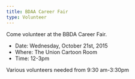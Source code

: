 ```yaml
---
title: BDAA Career Fair
type: Volunteer
---
```


Come volunteer at the BBDA Career Fair.

- Date: Wednesday, October 21st, 2015
- Where: The Union Cartoon Room
- Time: 12-3pm

Various volunteers needed from 9:30 am-3:30pm
